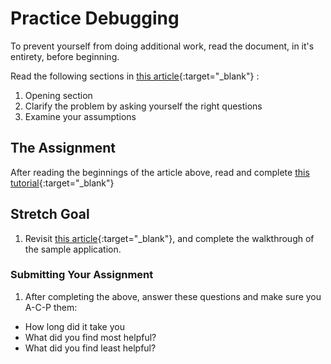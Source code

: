 # Practice Debugging

To prevent yourself from doing additional work, read the document, in it's entirety, before beginning.

Read the following sections in [this article](https://docs.microsoft.com/en-us/visualstudio/debugger/debugging-absolute-beginners?view=vs-2019){:target="_blank"} :

1. Opening section
1. Clarify the problem by asking yourself the right questions
1. Examine your assumptions

## The Assignment

After reading the beginnings of the article above, read and complete [this tutorial](https://docs.microsoft.com/en-us/visualstudio/get-started/csharp/tutorial-debugger?toc=%2Fvisualstudio%2Fdebugger%2Ftoc.json&view=vs-2019){:target="_blank"}

## Stretch Goal

1. Revisit [this article](https://docs.microsoft.com/en-us/visualstudio/debugger/debugging-absolute-beginners?view=vs-2019#step-through-your-code-in-debugging-mode-to-find-where-the-problem-occurred){:target="_blank"}, and complete the walkthrough of the sample application.

### Submitting Your Assignment

1. After completing the above, answer these questions and make sure you A-C-P them:

- How long did it take you
- What did you find most helpful?
- What did you find least helpful?
